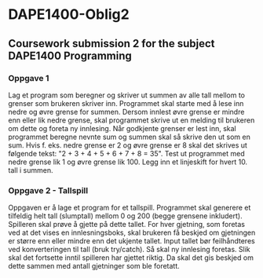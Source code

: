 # DAPE1400-Oblig2
## Coursework submission 2 for the subject DAPE1400 Programming

### Oppgave 1
Lag et program som beregner og skriver ut summen av alle tall mellom to grenser som brukeren skriver inn. Programmet skal starte med å lese inn nedre og øvre grense for summen. Dersom innlest øvre grense er mindre enn eller lik nedre grense, skal programmet skrive ut en melding til brukeren om dette og foreta ny innlesing. Når godkjente grenser er lest inn, skal programmet beregne nevnte sum og summen skal så skrive den ut som en sum. Hvis f. eks. nedre grense er 2 og øvre grense er 8 skal det skrives ut følgende tekst: "2 + 3 + 4 + 5 + 6 + 7 + 8 = 35". Test ut programmet med nedre grense lik 1 og øvre grense lik 100. Legg inn et linjeskift for hvert 10. tall i summen.

### Oppgave 2 - Tallspill
Oppgaven er å lage et program for et tallspill. Programmet skal generere et tilfeldig helt tall (slumptall) mellom 0 og 200 (begge grensene inkludert). Spilleren skal prøve å gjette på dette tallet. For hver gjetning, som foretas ved at det vises en innlesningsboks, skal brukeren få beskjed om gjetningen er større enn eller mindre enn det ukjente tallet. Input tallet bør feilhåndteres ved konverteringen til tall (bruk try/catch). Så skal ny innlesing foretas. Slik skal det fortsette inntil spilleren har gjettet riktig. Da skal det gis beskjed om dette sammen med antall gjetninger som ble foretatt.
